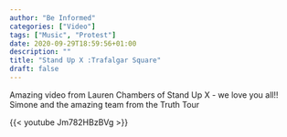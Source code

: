 ```yaml
---
author: "Be Informed"
categories: ["Video"]
tags: ["Music", "Protest"]
date: 2020-09-29T18:59:56+01:00
description: ""
title: "Stand Up X :Trafalgar Square"
draft: false
---
```


Amazing video from Lauren Chambers of Stand Up X - we love you all!! Simone and the amazing team from the Truth Tour 

{{< youtube Jm782HBzBVg >}}